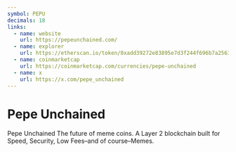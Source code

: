 ```yaml
---
symbol: PEPU
decimals: 18
links:
  - name: website
    url: https://pepeunchained.com/
  - name: explorer
    url: https://etherscan.io/token/0xadd39272e83895e7d3f244f696b7a25635f34234
  - name: coinmarketcap
    url: https://coinmarketcap.com/currencies/pepe-unchained
  - name: x
    url: https://x.com/pepe_unchained
---
```


# Pepe Unchained

Pepe Unchained The future of meme coins. A Layer 2 blockchain built for Speed, Security, Low Fees–and of course–Memes.
